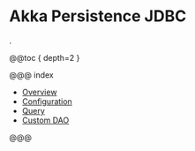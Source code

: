 # Akka Persistence JDBC

.

@@toc { depth=2 }

@@@ index

* [Overview](overview.md)
* [Configuration](configuration.md)
* [Query](query.md)
* [Custom DAO](custom-dao.md)

@@@

